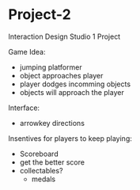 # Project-2
Interaction Design Studio 1 Project

Game Idea:
  - jumping platformer
  - object approaches player
  - player dodges incomming objects
  - objects will approach the player
 
 Interface:
  - arrowkey directions
  
Insentives for players to keep playing:
  - Scoreboard
  - get the better score
  - collectables?
    + medals
